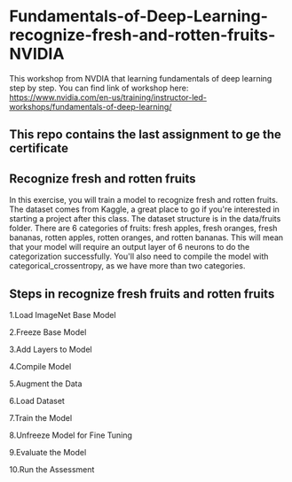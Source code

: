 # Fundamentals-of-Deep-Learning-recognize-fresh-and-rotten-fruits-NVIDIA
This workshop from NVDIA that learning fundamentals of deep learning step by step.
You can find link of workshop here:
https://www.nvidia.com/en-us/training/instructor-led-workshops/fundamentals-of-deep-learning/
## This repo contains the last assignment to ge the certificate
## Recognize fresh and rotten fruits
In this exercise, you will train a model to recognize fresh and rotten fruits. The dataset comes from Kaggle, a great place to go if you're interested in starting a project after this class. The dataset structure is in the data/fruits folder. There are 6 categories of fruits: fresh apples, fresh oranges, fresh bananas, rotten apples, rotten oranges, and rotten bananas. This will mean that your model will require an output layer of 6 neurons to do the categorization successfully. You'll also need to compile the model with categorical_crossentropy, as we have more than two categories.

## Steps in recognize fresh fruits and rotten fruits
1.Load ImageNet Base Model

2.Freeze Base Model

3.Add Layers to Model

4.Compile Model

5.Augment the Data

6.Load Dataset

7.Train the Model

8.Unfreeze Model for Fine Tuning

9.Evaluate the Model

10.Run the Assessment
